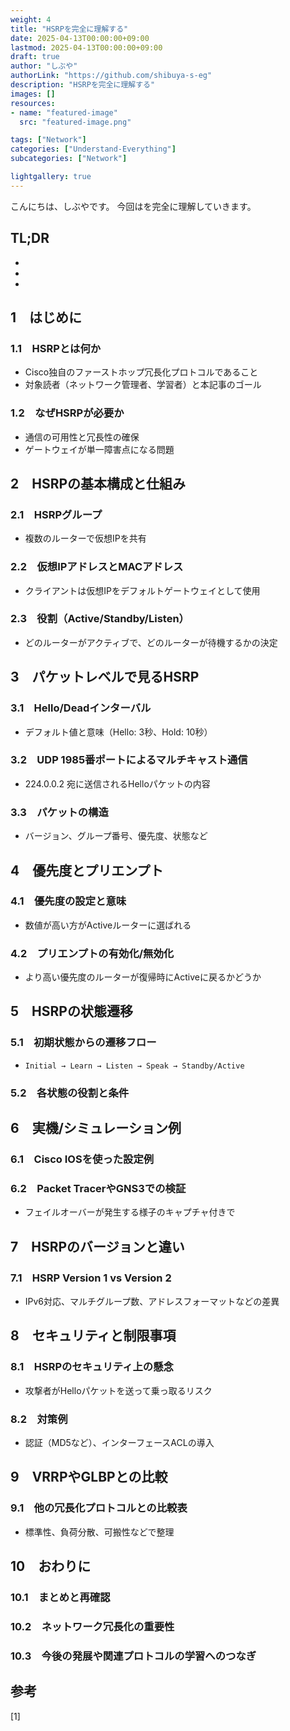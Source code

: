 ```yaml
---
weight: 4
title: "HSRPを完全に理解する"
date: 2025-04-13T00:00:00+09:00
lastmod: 2025-04-13T00:00:00+09:00
draft: true
author: "しぶや"
authorLink: "https://github.com/shibuya-s-eg"
description: "HSRPを完全に理解する"
images: []
resources:
- name: "featured-image"
  src: "featured-image.png"

tags: ["Network"]
categories: ["Understand-Everything"]
subcategories: ["Network"]

lightgallery: true
---
```


<!--
Todo:
- TLDR

-->


こんにちは、しぶやです。
今回はを完全に理解していきます。


## TL;DR

*
*
*

## 1　はじめに
### 1.1　HSRPとは何か
- Cisco独自のファーストホップ冗長化プロトコルであること
- 対象読者（ネットワーク管理者、学習者）と本記事のゴール
### 1.2　なぜHSRPが必要か
- 通信の可用性と冗長性の確保
- ゲートウェイが単一障害点になる問題

## 2　HSRPの基本構成と仕組み
### 2.1　HSRPグループ
- 複数のルーターで仮想IPを共有
### 2.2　仮想IPアドレスとMACアドレス
- クライアントは仮想IPをデフォルトゲートウェイとして使用
### 2.3　役割（Active/Standby/Listen）
- どのルーターがアクティブで、どのルーターが待機するかの決定

## 3　パケットレベルで見るHSRP
### 3.1　Hello/Deadインターバル
- デフォルト値と意味（Hello: 3秒、Hold: 10秒）
### 3.2　UDP 1985番ポートによるマルチキャスト通信
- 224.0.0.2 宛に送信されるHelloパケットの内容
### 3.3　パケットの構造
- バージョン、グループ番号、優先度、状態など

## 4　優先度とプリエンプト
### 4.1　優先度の設定と意味
- 数値が高い方がActiveルーターに選ばれる
### 4.2　プリエンプトの有効化/無効化
- より高い優先度のルーターが復帰時にActiveに戻るかどうか

## 5　HSRPの状態遷移
### 5.1　初期状態からの遷移フロー
- `Initial → Learn → Listen → Speak → Standby/Active`
### 5.2　各状態の役割と条件

## 6　実機/シミュレーション例
### 6.1　Cisco IOSを使った設定例
### 6.2　Packet TracerやGNS3での検証
- フェイルオーバーが発生する様子のキャプチャ付きで

## 7　HSRPのバージョンと違い
### 7.1　HSRP Version 1 vs Version 2
- IPv6対応、マルチグループ数、アドレスフォーマットなどの差異

## 8　セキュリティと制限事項
### 8.1　HSRPのセキュリティ上の懸念
- 攻撃者がHelloパケットを送って乗っ取るリスク
### 8.2　対策例
- 認証（MD5など）、インターフェースACLの導入

## 9　VRRPやGLBPとの比較
### 9.1　他の冗長化プロトコルとの比較表
- 標準性、負荷分散、可搬性などで整理

## 10　おわりに
### 10.1　まとめと再確認
### 10.2　ネットワーク冗長化の重要性
### 10.3　今後の発展や関連プロトコルの学習へのつなぎ


## 参考

[1] []()
